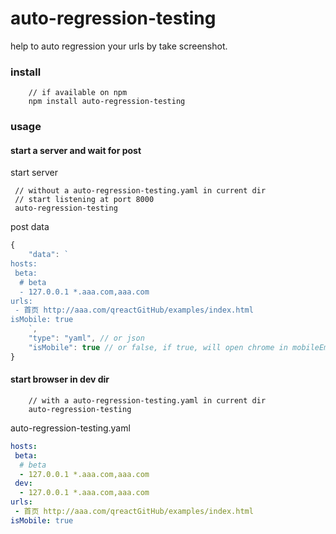 # auto-regression-testing

help to auto regression your urls by take screenshot.

### install 

```
    // if available on npm
    npm install auto-regression-testing 
```

### usage

#### start a server and wait for post

start server

```
 // without a auto-regression-testing.yaml in current dir
 // start listening at port 8000
 auto-regression-testing
```

post data

```javascript
{
    "data": `
hosts:
 beta:
  # beta
  - 127.0.0.1 *.aaa.com,aaa.com
urls:
 - 首页 http://aaa.com/qreactGitHub/examples/index.html
isMobile: true
    `,
    "type": "yaml", // or json
    "isMobile": true // or false, if true, will open chrome in mobileEmulation mode
}
```

#### start browser in dev dir

```
    // with a auto-regression-testing.yaml in current dir
    auto-regression-testing
```

auto-regression-testing.yaml

```yaml
hosts:
 beta:
  # beta
  - 127.0.0.1 *.aaa.com,aaa.com
 dev:
  - 127.0.0.1 *.aaa.com,aaa.com
urls:
 - 首页 http://aaa.com/qreactGitHub/examples/index.html
isMobile: true
```